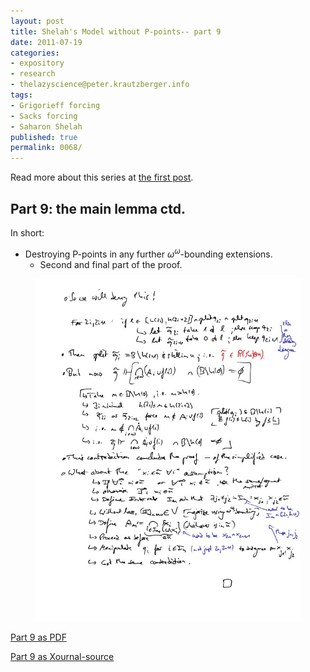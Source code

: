 ```yaml
---
layout: post
title: Shelah's Model without P-points-- part 9
date: 2011-07-19
categories:
- expository
- research
- thelazyscience@peter.krautzberger.info
tags:
- Grigorieff forcing
- Sacks forcing
- Saharon Shelah
published: true
permalink: 0068/
---
```


Read more about this series at [the first post](/0056/).

## Part 9: the main lemma ctd.

In short:

*   Destroying P-points in any further $\omega^\omega$-bounding extensions.
    *   Second and final part of the proof.

<figure>
    <a href="/assets/2011/pg_0009.jpg">
      <img alt="screenshot of page 9" src="/assets/2011/pg_0009.jpg"/>
    </a>
</figure>

[Part 9 as PDF](/assets/2011/pg_0009.pdf)

[Part 9 as Xournal-source](/assets/2011/pg_0009.xoj)
